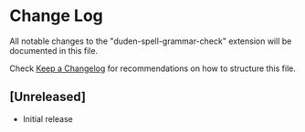 # Change Log

All notable changes to the "duden-spell-grammar-check" extension will be documented in this file.

Check [Keep a Changelog](http://keepachangelog.com/) for recommendations on how to structure this file.

## [Unreleased]

- Initial release